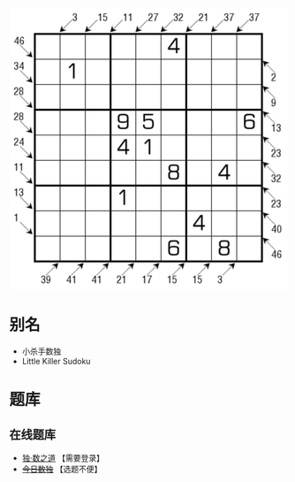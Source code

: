 ![](../../../../images/sudoku/小杀手数独.png)

# 别名

- 小杀手数独
- Little Killer Sudoku

# 题库

## 在线题库

- [独·数之道](http://www.sudokufans.org.cn/lx/game.index.php?type=skiller) 【需要登录】
- ~~[今日数独]~~ 【选题不便】

[今日数独]: https://cn.sudoku.today/g-little-killer-sudoku/